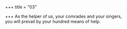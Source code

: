 +++
title = "03"

+++
As the helper of us, your comrades and your singers,  
you will prevail by your hundred means of help.  